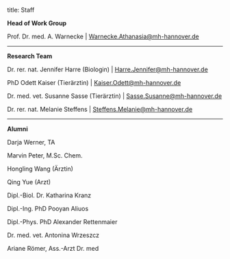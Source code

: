 title: Staff

**Head of Work Group**

Prof. Dr. med. A. Warnecke 		| <Warnecke.Athanasia@mh-hannover.de>

---------------------------

**Research Team**


Dr. rer. nat. Jennifer Harre (Biologin)			|  	<Harre.Jennifer@mh-hannover.de> 	

PhD Odett Kaiser (Tierärztin)				|  	<Kaiser.Odett@mh-hannover.de>

Dr. med. vet. Susanne Sasse (Tierärztin) |  	<Sasse.Susanne@mh-hannover.de>

Dr. rer. nat. Melanie Steffens |  	<Steffens.Melanie@mh-hannover.de>


-----------------------------

**Alumni**


Darja Werner, TA

Marvin Peter, M.Sc. Chem.

Hongling Wang (Ärztin)

Qing Yue	(Arzt)

Dipl.-Biol. Dr. Katharina Kranz

Dipl.-Ing. PhD Pooyan Aliuos

Dipl.-Phys. PhD Alexander Rettenmaier

Dr. med. vet. Antonina Wrzeszcz

Ariane Römer, Ass.-Arzt Dr. med
